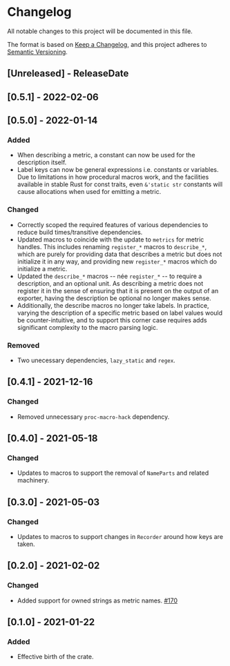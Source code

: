 # Changelog
All notable changes to this project will be documented in this file.

The format is based on [Keep a Changelog](https://keepachangelog.com/en/1.0.0/),
and this project adheres to [Semantic Versioning](https://semver.org/spec/v2.0.0.html).

<!-- next-header -->

## [Unreleased] - ReleaseDate

## [0.5.1] - 2022-02-06

## [0.5.0] - 2022-01-14

### Added
- When describing a metric, a constant can now be used for the description itself.
- Label keys can now be general expressions i.e. constants or variables.  Due to limitations in
  how procedural macros work, and the facilities available in stable Rust for const traits, even
  `&'static str` constants will cause allocations when used for emitting a metric.

### Changed
- Correctly scoped the required features of various dependencies to reduce build times/transitive dependencies.
- Updated macros to coincide with the update to `metrics` for metric handles.  This includes
  renaming `register_*` macros to `describe_*`, which are purely for providing data that describes a
  metric but does not initialize it in any way, and providing new `register_*` macros which do
  initialize a metric.
- Updated the `describe_*` macros -- née `register_*` -- to require a description, and an optional
  unit.  As describing a metric does not register it in the sense of ensuring that it is present on
  the output of an exporter, having the description be optional no longer makes sense.
- Additionally, the describe macros no longer take labels.  In practice, varying the description of
  a specific metric based on label values would be counter-intuitive, and to support this corner
  case requires adds significant complexity to the macro parsing logic.

### Removed
- Two unecessary dependencies, `lazy_static` and `regex`.

## [0.4.1] - 2021-12-16

### Changed
- Removed unnecessary `proc-macro-hack` dependency.

## [0.4.0] - 2021-05-18

### Changed
- Updates to macros to support the removal of `NameParts` and related machinery.

## [0.3.0] - 2021-05-03

### Changed
- Updates to macros to support changes in `Recorder` around how keys are taken.

## [0.2.0] - 2021-02-02
### Changed
- Added support for owned strings as metric names. [#170](https://github.com/metrics-rs/metrics/pull/170)

## [0.1.0] - 2021-01-22
### Added
- Effective birth of the crate.
